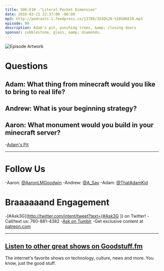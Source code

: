```yaml
---
title: S06:E10 -"Literal Pocket Dimension"
date: 2016-03-21 22:37:00 -06:00
mp3: http://podcasts-1.feedpress.co/13789/3G3Q%20-%20S06E10.mp3
episode: 96
description: Adam's pit, punching trees, &amp; closing doors
sponsor: cobblestone, glass, &amp; diamonds.
---
```


![Episode Artwork][1]

# Questions

## Adam: What thing from minecraft would you like to bring to real life?

## Andrew: What is your beginning strategy?

## Aaron: What monument would you build in your minecraft server?

-[Adam's Pit][2]

***

# Follow Us
-Aaron: [@AaronLMGoodwin](http://twitter.com/aaronlmgoodwin)
-Andrew: [@A_Sav](http://twitter.com/a_sav)
-Adam: [@ThatAdamKid](http://twitter.com/thatadamkid)

# Braaaaaand Engagement
-[#Ask3G](http://twitter.com/intent/tweet?text={#Ask3G }) on Twitter!
-Call/text us: 760-881-4382
-[Ask on Tumblr](http://3g3q.co/ask)
-Get exclusive content at [patreon.com](http://www.patreon.com/3g3q)

***

## [Listen to other great shows on Goodstuff.fm](http://goodstuff.fm/)
The internet's favorite shows on technology, culture, news and more. You know, just the good stuff.

[1]: http://l.gdwn.co/1jann.jpg
[2]: http://l.gdwn.co/1bbva.jpg

